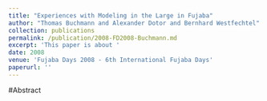 ```yaml
---
title: "Experiences with Modeling in the Large in Fujaba"
author: "Thomas Buchmann and Alexander Dotor and Bernhard Westfechtel"
collection: publications
permalink: /publication/2008-FD2008-Buchmann.md
excerpt: 'This paper is about '
date: 2008
venue: 'Fujaba Days 2008 - 6th International Fujaba Days'
paperurl: ''
---
```


#Abstract
